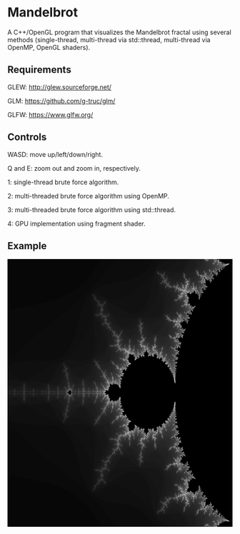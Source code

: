 # Mandelbrot
A C++/OpenGL program that visualizes the Mandelbrot fractal using several methods (single-thread, multi-thread via std::thread, multi-thread via OpenMP, OpenGL shaders).

## Requirements
GLEW: http://glew.sourceforge.net/

GLM: https://github.com/g-truc/glm/

GLFW: https://www.glfw.org/

## Controls
WASD: move up/left/down/right.

Q and E: zoom out and zoom in, respectively.

1: single-thread brute force algorithm.

2: multi-threaded brute force algorithm using OpenMP.

3: multi-threaded brute force algorithm using std::thread.
  
4: GPU implementation using fragment shader.

## Example
<img src="example.png" width="600" height="600">
